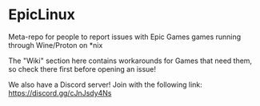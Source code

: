 # EpicLinux
Meta-repo for people to report issues with Epic Games games running through Wine/Proton on *nix

The "Wiki" section here contains workarounds for Games that need them, so check there first before opening an issue!

We also have a Discord server! Join with the following link: https://discord.gg/cJnJsdy4Ns
